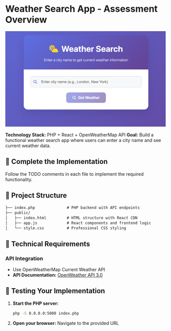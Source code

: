 # Weather Search App -  Assessment Overview

![Weather App Screenshot](weatherappscreenshot.png)


**Technology Stack:** PHP + React + OpenWeatherMap API
**Goal:** Build a functional weather search app where users can enter a city name and see current weather data.

## 🚀 Complete the Implementation
Follow the TODO comments in each file to implement the required functionality.

## 📁 Project Structure

```
├── index.php              # PHP backend with API endpoints
├── public/
│   ├── index.html         # HTML structure with React CDN
│   ├── app.js             # React components and frontend logic
│   └── style.css          # Professional CSS styling
```

## 🔧 Technical Requirements

### API Integration
- Use OpenWeatherMap Current Weather API
- **API Documentation:** [OpenWeather API 3.0](https://openweathermap.org/api/)


## 🧪 Testing Your Implementation

1. **Start the PHP server:**
   ```bash
   php -S 0.0.0.0:5000 index.php
   ```

2. **Open your browser:** Navigate to the provided URL

